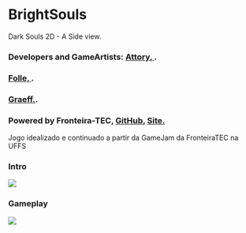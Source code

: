 # BrightSouls
Dark Souls  2D - A Side view.

### Developers and GameArtists: [Attory, ](https://github.com/DouglasKosvoski).
###                             [Folle, ](https://github.com/edo-folle).
###                             [Graeff.](https://github.com/GuilhermeGraeff).

### Powered by Fronteira-TEC,  [GitHub,](https://github.com/FronteiraTec) [ Site.](http://fronteiratec.com) 

Jogo idealizado e continuado a partir da GameJam da FronteiraTEC na UFFS

### Intro
   ![](https://github.com/DouglasKosvoski/BrightSouls/blob/master/screenshots/intro.png)

### Gameplay
   ![](https://github.com/DouglasKosvoski/BrightSouls/blob/master/screenshots/gm1.png)
